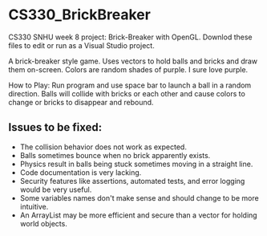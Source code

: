 # CS330_BrickBreaker
CS330 SNHU week 8 project: Brick-Breaker with OpenGL.
Downlod these files to edit or run as a Visual Studio project.

A brick-breaker style game.
Uses vectors to hold balls and bricks and draw them on-screen.
Colors are random shades of purple. I sure love purple.

How to Play:
Run program and use space bar to launch a ball in a random direction.
Balls will collide with bricks or each other and cause colors to change or bricks to disappear and rebound.

## Issues to be fixed:
- The collision behavior does not work as expected.
- Balls sometimes bounce when no brick apparently exists.
- Physics result in balls being stuck sometimes moving in a straight line.
- Code documentation is very lacking.
- Security features like assertions, automated tests, and error logging would be very useful.
- Some variables names don't make sense and should change to be more intuitive.
- An ArrayList may be more efficient and secure than a vector for holding world objects.

